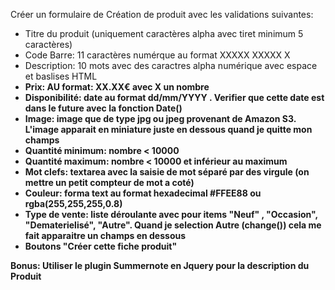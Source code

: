 Créer un formulaire de Création de produit avec les validations suivantes:

   + Titre du produit (uniquement caractères alpha avec tiret minimum 5 caractères)
   + Code Barre: 11 caractères numérque au format XXXXX XXXXX X
   + Description: 10 mots avec des caractres alpha numérique avec espace et baslises HTML <b>
   + Prix: AU format: XX.XX€ avec X un nombre
   + Disponibilité: date au format dd/mm/YYYY . Verifier que cette date est dans le future avec la fonction Date()
   + Image: image que de type jpg ou jpeg provenant de Amazon S3. L'image apparait en miniature juste en dessous quand je quitte mon champs
   + Quantité minimum: nombre < 10000
   + Quantité maximum: nombre < 10000 et inférieur au maximum
   + Mot clefs: textarea avec la saisie de mot séparé par des virgule (on mettre un petit compteur de mot a coté)
   + Couleur: forma text au format hexadecimal #FFEE88 ou rgba(255,255,255,0.8)
   + Type de vente: liste déroulante avec pour items "Neuf" , "Occasion", "Dematerielisé", "Autre". Quand je selection Autre (change())
   cela me fait apparaitre un champs en dessous
   + Boutons "Créer cette fiche produit"


   Bonus: Utiliser le plugin Summernote en Jquery pour la description du Produit
